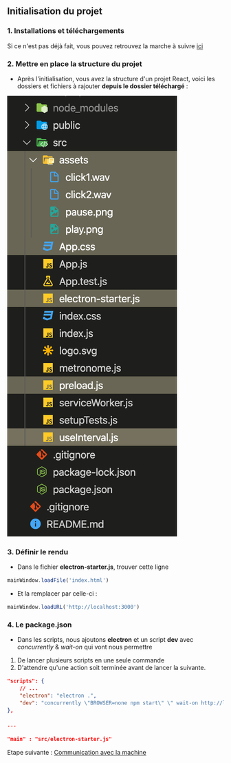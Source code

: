 ## Initialisation du projet

### 1. Installations et téléchargements

Si ce n'est pas déjà fait, vous pouvez retrouvez la marche à suivre [ici](https://github.com/terencehecq/workshop_react_electron/tree/terence#Avant-le-workshop)

### 2. Mettre en place la structure du projet

- Après l'initialisation, vous avez la structure d'un projet React, voici les dossiers et fichiers à rajouter **depuis le dossier téléchargé** :

![Structure des fichiers](structure.png)

<!-- 
        |- node_modules
        |- public
        |- src
            |- assets             <--
                - click1.wav          <--
                - click2.wav          <--
                - play.png            <--
                - pause.png           <--
            - App.css                <-- (remplacer)
            - electron-starter.js    <--
            - preload.js             <--
            - useInterval.js         <-- 
            - ...
        - .gitignore
        - package.json
        - README.md
 -->

### 3. Définir le rendu

- Dans le fichier **electron-starter.js**, trouver cette ligne

```javascript
mainWindow.loadFile('index.html')
```
- Et la remplacer par celle-ci :

```javascript
mainWindow.loadURL('http://localhost:3000')
```

### 4. Le package.json

- Dans les scripts, nous ajoutons **electron** et un script **dev** avec *concurrently* & *wait-on* qui vont nous permettre 
1. De lancer plusieurs scripts en une seule commande
2. D'attendre qu'une action soit terminée avant de lancer la suivante.

```json
"scripts": {
    // ...
    "electron": "electron .",
    "dev": "concurrently \"BROWSER=none npm start\" \" wait-on http://localhost:3000 && npm run electron\""
},

...

"main" : "src/electron-starter.js"
```


Etape suivante : [Communication avec la machine](https://github.com/terencehecq/workshop_react_electron/tree/terence/2.Communication)